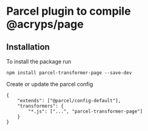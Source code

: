 # Parcel plugin to compile @acryps/page

## Installation

To install the package run

`npm install parcel-transformer-page --save-dev`

Create or update the parcel config

```
{
    "extends": ["@parcel/config-default"],
    "transformers": {
        "*.js": ["...", "parcel-transformer-page"]
    }
}
```
